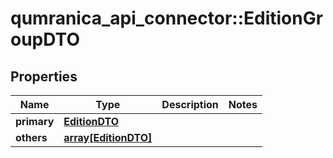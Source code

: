 # qumranica_api_connector::EditionGroupDTO

## Properties
Name | Type | Description | Notes
------------ | ------------- | ------------- | -------------
**primary** | [**EditionDTO**](EditionDTO.md) |  | 
**others** | [**array[EditionDTO]**](EditionDTO.md) |  | 


